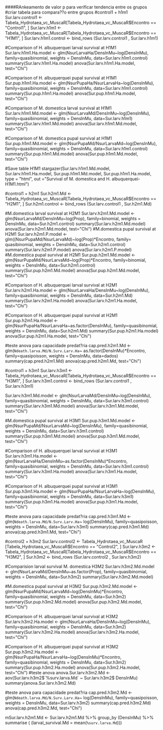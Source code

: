 ####RAnkeamento de valor p para verificar tendencia entre os grupos
#criar tabela para compara??o entre grupos
#control1 + h1m1
Sur.larv.control1  <- Tabela_Hydrotaea_vc_MuscaR[Tabela_Hydrotaea_vc_MuscaR$Encontro == "Control1", ]
Sur.larv.h1m1 <-   Tabela_Hydrotaea_vc_MuscaR[Tabela_Hydrotaea_vc_MuscaR$Encontro == "H1M1", ]
Sur.larv.h1m1.control <- bind_rows (Sur.larv.control1 , Sur.larv.h1m1)

#Comparison of H. albuquerquei larval survival at H1M1  
Sur.larv.h1m1.Ha.model <- glm(NsurLarvaHa/DensInMu~log(DensInMu),
                              family=quasibinomial, weights =
                                DensInMu, data=Sur.larv.h1m1.control)
summary(Sur.larv.h1m1.Ha.model)
anova(Sur.larv.h1m1.Ha.model, test="Chi")

#Comparison of H. albuquerquei pupal survival at H1M1  
Sur.pup.h1m1.Ha.model <- glm(NsurPupaHa/NsurLarvaHa~log(DensInMu),
                             family=quasibinomial, weights =
                               DensInMu, data=Sur.larv.h1m1.control)
summary(Sur.pup.h1m1.Ha.model)
anova(Sur.pup.h1m1.Ha.model, test="Chi")

#Comparison of M. domestica larval survival at H1M1  
Sur.larv.h1m1.Md.model <- glm(NsurLarvaMd/DensInMu~log(DensInMu),
                              family=quasibinomial, weights = 
                                DensInMu, data=Sur.larv.h1m1)
summary(Sur.larv.h1m1.Md.model)
anova(Sur.larv.h1m1.Md.model, test="Chi")

#Comparison of M. domestica pupal survival at H1M1  
Sur.pup.h1m1.Md.model <- glm(NsurPupaMd/NsurLarvaMd~log(DensInMu),
                             family=quasibinomial, weights = 
                               DensInMu, data=Sur.larv.h1m1.control)
summary(Sur.pup.h1m1.Md.model)
anova(Sur.pup.h1m1.Md.model, test="Chi")

#Save table H1M1
stargazer(Sur.larv.h1m1.Md.model, Sur.larv.h1m1.Ha.model, Sur.pup.h1m1.Md.model, 
          Sur.pup.h1m1.Ha.model,
          type = "html", out ="Survival of M. domestica and H. albuquerquei-H1M1.html")

#control1 + h2m1
Sur.h2m1.Md <-   Tabela_Hydrotaea_vc_MuscaR[Tabela_Hydrotaea_vc_MuscaR$Encontro == "H2M1", ]
Sur.h2m1.control <- bind_rows (Sur.larv.control1 , Sur.h2m1.Md)

#M.domestica larval  survival at H2M1
Sur.larv.h2m1.Md.model <- glm(NsurLarvaMd/DensInMu~log(Prop),
                              family=binomial, weights =
                                DensInMu, data=Sur.h2m1.control)
summary(Sur.larv.h2m1.Md.model)
anova(Sur.larv.h2m1.Md.model, test="Chi")
#M.domestica pupal  survival at H2M1
Sur.larv.h2m1.P.model <- glm((NsurPupaMd/NsurLarvaMd)~log(Prop)*Encontro, family=
                               quasibinomial, weights =
                 DensInMu, data=Sur.h2m1.control)
summary(Sur.larv.h2m1.P.model)
anova(Sur.larv.h2m1.P.model)
#M.domestica pupal  survival at H2M1
Sur.pup.h2m1.Md.model <- glm(NsurPupaMd/NsurLarvaMd~log(Prop)*Encontro,
                              family=binomial, weights = DensInMu, data=Sur.h2m1.control)
summary(Sur.pup.h2m1.Md.model)
anova(Sur.pup.h2m1.Md.model, test="Chi")

#Comparison of H. albuquerquei larval survival at H2M1  
Sur.larv.h2m1.Ha.model <- glm(NsurLarvaHa/DensInMu~log(DensInMu),
                              family=quasibinomial, weights =
                                DensInMu, data=Sur.h2m1.Md)
summary(Sur.larv.h2m1.Ha.model)
anova(Sur.larv.h2m1.Ha.model, test="Chi")

#Comparison of H. albuquerquei pupal survival at H2M1  
Sur.pup.h2m1.Ha.model <- glm(NsurPupaHa/NsurLarvaHa~as.factor(DensInMu),
                             family=quasibinomial, weights =
                               DensInMu, data=Sur.h2m1.Md)
summary(Sur.pup.h2m1.Ha.model)
anova(Sur.pup.h2m1.Ha.model, test="Chi")

#teste anova para capacidade predat?ria
cap.pred.h2m1.Md <- glm(`Ndeath.larva.Md/N.Surv.Larv.Ha`~ as.factor(DensInMu)*Encontro,
                        family=quasipoisson, weights =
                          DensInMu, data=dados)
summary(cap.pred.h2m1.Md)
anova(cap.pred.h2m1.Md, test="Chi")

#control1 + h3m1
Sur.larv.h3m1 <-   Tabela_Hydrotaea_vc_MuscaR[Tabela_Hydrotaea_vc_MuscaR$Encontro == "H3M1", ]
Sur.larv.h3m1.control <- bind_rows (Sur.larv.control1 , Sur.larv.h3m1)


Sur.larv.h3m1.Md.model <- glm(NsurLarvaMd/DensInMu~log(DensInMu),
                              family=quasibinomial, weights = 
                                DensInMu, data=Sur.larv.h3m1.control)
summary(Sur.larv.h3m1.Md.model)
anova(Sur.larv.h3m1.Md.model, test="Chi")

#M.domestica pupal  survival at H3M1
Sur.pup.h3m1.Md.model <- glm(NsurPupaMd/NsurLarvaMd~log(DensInMu),
                             family=quasibinomial, weights =
                               DensInMu, data=Sur.larv.h3m1.control)
summary(Sur.pup.h3m1.Md.model)
anova(Sur.pup.h3m1.Md.model, test="Chi")

#Comparison of H. albuquerquei larval survival at H3M1  
Sur.larv.h3m1.Ha.model <- glm(NsurLarvaHa/DensInMu~as.factor(DensInMu)*Encontro,
                              family=quasibinomial, weights =
                                DensInMu, data=Sur.larv.h3m1.control)
summary(Sur.larv.h3m1.Ha.model)
anova(Sur.larv.h3m1.Ha.model, test="Chi")

#Comparison of H. albuquerquei pupal survival at H3M1  
Sur.pup.h3m1.Ha.model <- glm(NsurPupaHa/NsurLarvaHa~log(DensInMu),
                             family=quasibinomial, weights =
                               DensInMu, data=Sur.larv.h3m1)
summary(Sur.pup.h3m1.Ha.model)
anova(Sur.pup.h3m1.Ha.model, test="Chi")

#teste anova para capacidade predat?ria
cap.pred.h3m1.Md <- glm(`Ndeath.larva.Md/N.Surv.Larv.Ha`~ log(DensInMu),
                        family=quasipoisson, weights =
                          DensInMu, data=Sur.larv.h3m1)
summary(cap.pred.h3m1.Md)
anova(cap.pred.h3m1.Md, test="Chi")

#control2 + h3m2
Sur.larv.control2  <- Tabela_Hydrotaea_vc_MuscaR [Tabela_Hydrotaea_vc_MuscaR$Encontro == "Control2", ]
Sur.larv.h3m2 <-   Tabela_Hydrotaea_vc_MuscaR[Tabela_Hydrotaea_vc_MuscaR$Encontro == "H3M2", ]
Sur.h3m2 <- bind_rows (Sur.larv.control2 , Sur.larv.h3m2)

#Comparision larval survival M. domestica H3M2
Sur.larv.h3m2.Md.model <- glm(NsurLarvaMd/DensInMu~as.factor(Prop),
                              family=quasibinomial, weights =
                                DensInMu, data=Sur.h3m2)
summary(Sur.larv.h3m2.Md.model)

#M.domestica pupal  survival at H3M2
Sur.pup.h3m2.Md.model <- glm(NsurPupaMd/NsurLarvaMd~log(DensInMu)*Encontro,
                             family=quasibinomial, weights =
                               DensInMu, data=Sur.h3m2)
summary(Sur.pup.h3m2.Md.model)
anova(Sur.pup.h3m2.Md.model, test="Chi")

#Comparison of H. albuquerquei larval survival at H3M2 
Sur.larv.h3m2.Ha.model <- glm(NsurLarvaHa/DensInMu~log(DensInMu),
                              family=quasibinomial, weights =
                                DensInMu, data=Sur.h3m2)
summary(Sur.larv.h3m2.Ha.model)
anova(Sur.larv.h3m2.Ha.model, test="Chi")

#Comparison of H. albuquerquei pupal survival at H3M2  
Sur.pup.h3m2.Ha.model <- glm(NsurPupaHa/NsurLarvaHa~log(DensInMu)*Encontro,
                             family=quasibinomial, weights =
                               DensInMu, data=Sur.h3m2)
summary(Sur.pup.h3m2.Ha.model)
anova(Sur.pup.h3m2.Ha.model, test="Chi")
#teste anova 
anova.Sur.larv.h3m2.Md <- aov(Sur.larv.h3m2$`%surv.larva.Md` ~ Sur.larv.h3m2$
                                DensInMu)
summary(anova.Sur.larv.h3m2.Md)

#teste anova para capacidade predat?ria
cap.pred.h3m2.Md <- glm(`Ndeath.larva.Md/N.Surv.Larv.Ha`~ log(DensInMu),
                        family=quasipoisson, weights =
                          DensInMu, data=Sur.larv.h3m2)
summary(cap.pred.h3m2.Md)
anova(cap.pred.h3m2.Md, test="Chi")

mSur.larv.h2m1.Md <- Sur.larv.h2m1.Md %>% group_by (DensInMu) %>% 
  summarise ( (larval_survival.Md = mean(`%surv.larva.Md`)))
